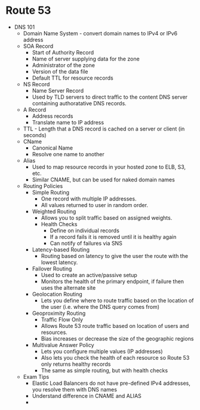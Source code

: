 # Route 53

  * DNS 101
    * Domain Name System - convert domain names to IPv4 or IPv6 address
    * SOA Record
      * Start of Authority Record
      * Name of server supplying data for the zone
      * Administrator of the zone
      * Version of the data file
      * Default TTL for resource records
    * NS Record
      * Name Server Record
      * Used by TLD servers to direct traffic to the content DNS server containing authoratative DNS records.
    * A Record
      * Address records
      * Translate name to IP address
    * TTL - Length that a DNS record is cached on a server or client (in seconds)
    * CName
      * Canonical Name
      * Resolve one name to another
    * Alias
      * Used to map resource records in your hosted zone to ELB, S3, etc.
      * Similar CNAME, but can be used for naked domain names
    * Routing Policies
      * Simple Routing
        * One record with multiple IP addresses.
        * All values returned to user in random order.
      * Weighted Routing
        * Allows you to split traffic based on assigned weights.
        * Health Checks
          * Define on individual records
          * If a record fails it is removed until it is healthy again
          * Can notify of failures via SNS
      * Latency-based Routing
        * Routing based on latency to give the user the route with the lowest latency.
      * Failover Routing
        * Used to create an active/passive setup
        * Monitors the health of the primary endpoint, if failure then uses the alternate site
      * Geolocation Routing
        * Lets you define where to route traffic based on the location of the user (i.e. where the DNS query comes from)
      * Geoproximity Routing
        * Traffic Flow Only
        * Allows Route 53 route traffic based on location of users and resources.
        * Bias increases or decrease the size of the geographic regions
      * Multivalue Answer Policy
        * Lets you configure multiple values (IP addresses)
        * Also lets you check the health of each resource so Route 53 only returns healthy records
        * The same as simple routing, but with health checks
    * Exam Tips
      * Elastic Load Balancers do not have pre-defined IPv4 addresses, you resolve them with DNS names
      * Understand difference in CNAME and ALIAS
      * 